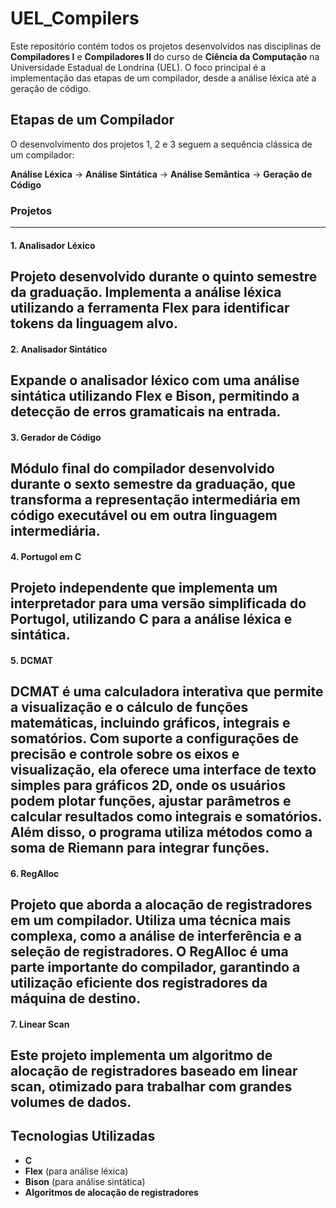 # UEL_Compilers

Este repositório contém todos os projetos desenvolvidos nas disciplinas de **Compiladores I** e **Compiladores II** do curso de **Ciência da Computação** na Universidade Estadual de Londrina (UEL). O foco principal é a implementação das etapas de um compilador, desde a análise léxica até a geração de código.

## Etapas de um Compilador 

O desenvolvimento dos projetos 1, 2 e 3 seguem a sequência clássica de um compilador:

**Análise Léxica** → **Análise Sintática** → **Análise Semântica** → **Geração de Código**

### Projetos
---
#### 1. Analisador Léxico
Projeto desenvolvido durante o quinto semestre da graduação. Implementa a análise léxica utilizando a ferramenta **Flex** para identificar tokens da linguagem alvo.
---
#### 2. Analisador Sintático
Expande o analisador léxico com uma análise sintática utilizando **Flex** e **Bison**, permitindo a detecção de erros gramaticais na entrada.
---
#### 3. Gerador de Código
Módulo final do compilador desenvolvido durante o sexto semestre da graduação, que transforma a representação intermediária em código executável ou em outra linguagem intermediária.
---
#### 4. Portugol em C
Projeto independente que implementa um interpretador para uma versão simplificada do **Portugol**, utilizando **C** para a análise léxica e sintática.
---
#### 5. DCMAT
DCMAT é uma calculadora interativa que permite a visualização e o cálculo de funções matemáticas, incluindo gráficos, integrais e somatórios. Com suporte a configurações de precisão e controle sobre os eixos e visualização, ela oferece uma interface de texto simples para gráficos 2D, onde os usuários podem plotar funções, ajustar parâmetros e calcular resultados como integrais e somatórios. Além disso, o programa utiliza métodos como a soma de Riemann para integrar funções.
---
#### 6. RegAlloc
Projeto que aborda a alocação de registradores em um compilador. Utiliza uma técnica mais complexa, como a análise de interferência e a seleção de registradores. O RegAlloc é uma parte importante do compilador, garantindo a utilização eficiente dos registradores da máquina de destino.
---
#### 7. Linear Scan
Este projeto implementa um algoritmo de alocação de registradores baseado em linear scan, otimizado para trabalhar com grandes volumes de dados.
---

## Tecnologias Utilizadas
- **C**
- **Flex** (para análise léxica)
- **Bison** (para análise sintática)
- **Algoritmos de alocação de registradores**
